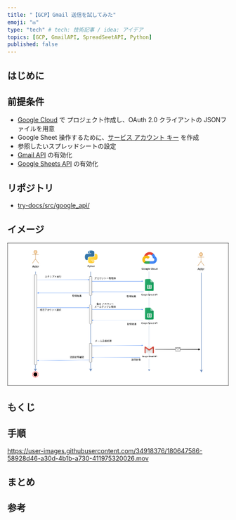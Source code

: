 ```yaml
---
title: "【GCP】Gmail 送信を試してみた"
emoji: "✉️"
type: "tech" # tech: 技術記事 / idea: アイデア
topics: [GCP, GmailAPI, SpreadSeetAPI, Python]
published: false
---
```


## はじめに

## 前提条件

- [Google Cloud](https://console.cloud.google.com/) で プロジェクト作成し、OAuth 2.0 クライアントの JSONファイルを用意
- Google Sheet 操作するために、[サービス アカウント キー](https://00m.in/miTfQ) を作成
- 参照したいスプレッドシートの設定
- [Gmail API](https://console.cloud.google.com/marketplace/product/google/gmail.googleapis.com) の有効化
- [Google Sheets API](https://console.cloud.google.com/marketplace/product/google/sheets.googleapis.com) の有効化


## リポジトリ
- <i class="fab fa-github fa-lg fa-fw" style="--fa-secondary-opacity:0.1;"></i>
[try-docs/src/google_api/](https://github.com/KazusaNakagawa/try-docs/tree/develop/src/google_api)

## イメージ

![](/images/google/google_api_send_mail.png)

## もくじ

## 手順



https://user-images.githubusercontent.com/34918376/180647586-58928d46-a30d-4b1b-a730-411975320026.mov



## まとめ

## 参考

